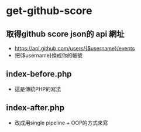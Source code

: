 # get-github-score

## 取得github score json的 api 網址
- https://api.github.com/users/{$username}/events
- 把{$username}換成你的帳號

## index-before.php
- 這是傳統PHP的寫法

## index-after.php
- 改成用single pipeline + OOP的方式來寫